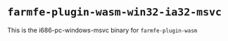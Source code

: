 # `farmfe-plugin-wasm-win32-ia32-msvc`

This is the i686-pc-windows-msvc binary for `farmfe-plugin-wasm`
